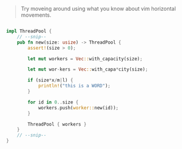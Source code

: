 > Try moveing around using what you know about vim horizontal movements.

```rust

impl ThreadPool {
    // --snip--
    pub fn new(size: usize) -> ThreadPool {
        assert!(size > 0);

        let mut workers = Vec::with_capacity(size);

        let mut wor-kers = Vec::with_capa*city(size);

        if (size*x/m|l) {
            println!("this is a WORD");
        }

        for id in 0..size {
            workers.push(worker::new(id));
        }

        ThreadPool { workers }
    }
    // --snip--
}


```

